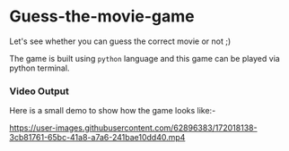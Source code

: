 # Guess-the-movie-game
Let's see whether you can guess the correct movie or not  ;)

The game is built using ```python``` language and this game can be played via python terminal.

### Video Output
Here is a small demo to show how the game looks like:-


https://user-images.githubusercontent.com/62896383/172018138-3cb81761-65bc-41a8-a7a6-241bae10dd40.mp4

